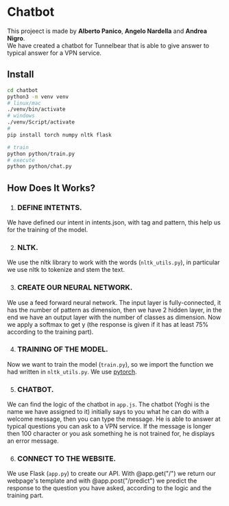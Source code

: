 # Chatbot
This projeect is made by **Alberto Panico**, **Angelo Nardella** and **Andrea Nigro**.  
We have created a chatbot for Tunnelbear that is able to give answer to typical answer for a VPN service. 

## Install
```bash
cd chatbot
python3 -m venv venv
# linux/mac
./venv/bin/activate
# windows
./venv/Script/activate
# 
pip install torch numpy nltk flask

# train
python python/train.py
# execute
python python/chat.py

```

## How Does It Works?

1. ### DEFINE INTETNTS. 
We have defined our intent in intents.json, with tag and pattern, this help us for the training of the model.

2. ### NLTK.
We use the nltk library to work with the words (`nltk_utils.py`), in particular we use nltk to tokenize and stem the text.

3. ### CREATE OUR NEURAL NETWORK.
We use a feed forward neural network. The input layer is fully-connected, it has the number of pattern as dimension, then we have 2 hidden layer, in the end we have an output layer with the number of classes as dimension. Now we apply a softmax to get y (the response is given if it has at least 75% according to the training part).


4. ### TRAINING OF THE MODEL.
Now we want to train the model (`train.py`), so we import the function we had written in `nltk_utils.py`.
We use [pytorch](https://pytorch.org/).

5. ### CHATBOT.
We can find the logic of the chatbot in `app.js`. The chatbot (Yoghi is the name we have assigned to it) initially says to you what he can do with a welcome message, then you can type the message. He is able to answer at typical questions you can ask to a VPN service. If the message is longer then 100 character or you ask something he is not trained for, he displays an error message.

6. ### CONNECT TO THE WEBSITE.
We use Flask (`app.py`) to create our API.
With @app.get("/") we return our webpage's template and with @app.post("/predict") we predict the response to the question you have asked, according to the logic and the training part.

